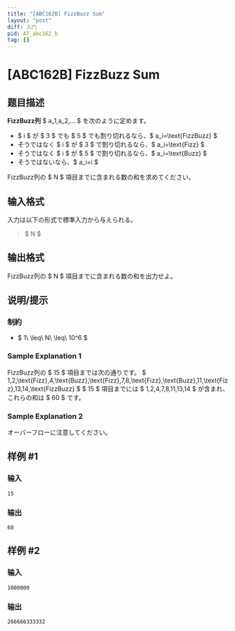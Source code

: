```yaml
---
title: "[ABC162B] FizzBuzz Sum"
layout: "post"
diff: 入门
pid: AT_abc162_b
tag: []
---
```


# [ABC162B] FizzBuzz Sum

## 题目描述

[problemUrl]: https://atcoder.jp/contests/abc162/tasks/abc162_b

 **FizzBuzz列**  $ a_1,a_2,... $ を次のように定めます。

- $ i $ が $ 3 $ でも $ 5 $ でも割り切れるなら、$ a_i=\text{FizzBuzz} $
- そうではなく $ i $ が $ 3 $ で割り切れるなら、$ a_i=\text{Fizz} $
- そうではなく $ i $ が $ 5 $ で割り切れるなら、$ a_i=\text{Buzz} $
- そうではないなら、$ a_i=i $

FizzBuzz列の $ N $ 項目までに含まれる数の和を求めてください。

## 输入格式

入力は以下の形式で標準入力から与えられる。

> $ N $

## 输出格式

FizzBuzz列の $ N $ 項目までに含まれる数の和を出力せよ。

## 说明/提示

### 制約

- $ 1\ \leq\ N\ \leq\ 10^6 $

### Sample Explanation 1

FizzBuzz列の $ 15 $ 項目までは次の通りです。 $ 1,2,\text{Fizz},4,\text{Buzz},\text{Fizz},7,8,\text{Fizz},\text{Buzz},11,\text{Fizz},13,14,\text{FizzBuzz} $ $ 15 $ 項目までには $ 1,2,4,7,8,11,13,14 $ が含まれ、これらの和は $ 60 $ です。

### Sample Explanation 2

オーバーフローに注意してください。

## 样例 #1

### 输入

```
15
```

### 输出

```
60
```

## 样例 #2

### 输入

```
1000000
```

### 输出

```
266666333332
```

